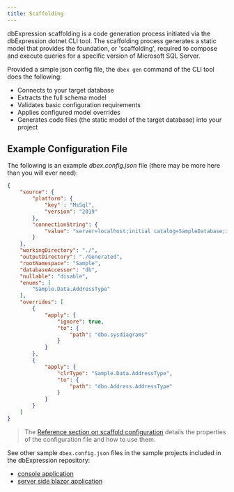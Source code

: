 ```yaml
---
title: Scaffolding
---
```


dbExpression scaffolding is a code generation process initiated via the dbExpression dotnet CLI tool.  The scaffolding process generates 
a static model that provides the foundation, or 'scaffolding', required to compose and execute queries for a specific version of Microsoft SQL Server.  

Provided a simple json config file, the `dbex gen` command of the CLI tool does the following:
* Connects to your target database
* Extracts the full schema model
* Validates basic configuration requirements
* Applies configured model overrides 
* Generates code files (the static model of the target database) into your project

## Example Configuration File
The following is an example *dbex.config.json* file (there may be more here than you will ever need):
```json
{
    "source": {
        "platform": {
            "key" : "MsSql",
            "version": "2019"
        },
        "connectionString": {
            "value": "server=localhost;initial catalog=SampleDatabase;integrated security=true"
        }
    },
    "workingDirectory": "./",
    "outputDirectory": "./Generated",
    "rootNamespace": "Sample",
    "databaseAccessor": "db",
    "nullable": "disable",
    "enums": [
        "Sample.Data.AddressType"
    ],
    "overrides": [
        {
            "apply": {
                "ignore": true,
                "to": {
                    "path": "dbo.sysdiagrams"
                }
            }
        }, 
        {
            "apply": {
                "clrType": "Sample.Data.AddressType",
                "to": {
                    "path": "dbo.Address.AddressType"
                }
            }
        }
    ]
}
```
> The [Reference section on scaffold configuration](../../reference/configuration/scaffolding/object-overrides) details the properties of the configuration file 
and how to use them.

See other sample `dbex.config.json` files in the sample projects included in the dbExpression repository:
* [console application](https://github.com/HatTrickLabs/dbExpression/tree/master/samples/mssql/NetCoreConsoleApp/dbex.config.json)
* [server side blazor application](https://github.com/HatTrickLabs/dbExpression/tree/master/samples/mssql/ServerSideBlazorApp/dbex.config.json)
